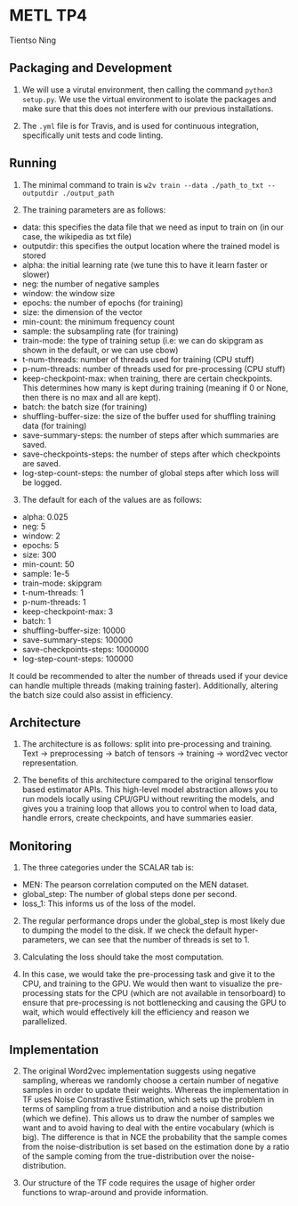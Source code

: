 # METL TP4
Tientso Ning

## Packaging and Development
1. We will use a virutal environment, then calling the command `python3 setup.py`. We use the virtual environment to isolate the packages and make sure that this does not interfere with our previous installations.

2. The `.yml` file is for Travis, and is used for continuous integration, specifically unit tests and code linting.

## Running
1. The minimal command to train is `w2v train --data ./path_to_txt --outputdir ./output_path`

2. The training parameters are as follows:
  * data: this specifies the data file that we need as input to train on (in our
  case, the wikipedia as txt file)
  * outputdir: this specifies the output location where the trained model is
  stored
  * alpha: the initial learning rate (we tune this to have it learn faster or
  slower)
  * neg: the number of negative samples
  * window: the window size
  * epochs: the number of epochs (for training)
  * size: the dimension of the vector
  * min-count: the minimum frequency count
  * sample: the subsampling rate (for training)
  * train-mode: the type of training setup (i.e: we can do skipgram as shown in the default, or we can use cbow)
  * t-num-threads: number of threads used for training (CPU stuff)
  * p-num-threads: number of threads used for pre-processing (CPU stuff)
  * keep-checkpoint-max: when training, there are certain checkpoints. This determines how many is kept during training (meaning if 0 or None, then there is no max and all are kept).
  * batch: the batch size (for training)
  * shuffling-buffer-size: the size of the buffer used for shuffling training data (for training)
  * save-summary-steps: the number of steps after which summaries are saved.
  * save-checkpoints-steps: the number of steps after which checkpoints are saved.
  * log-step-count-steps: the number of global steps after which loss will be logged.

3. The default for each of the values are as follows:
  * alpha: 0.025
  * neg: 5
  * window: 2
  * epochs: 5
  * size: 300
  * min-count: 50
  * sample: 1e-5
  * train-mode: skipgram
  * t-num-threads: 1
  * p-num-threads: 1
  * keep-checkpoint-max: 3
  * batch: 1
  * shuffling-buffer-size: 10000
  * save-summary-steps: 100000
  * save-checkpoints-steps: 1000000
  * log-step-count-steps: 100000

It could be recommended to alter the number of threads used if your device can handle multiple threads (making training faster). Additionally, altering the batch size could also assist in efficiency.


## Architecture
1. The architecture is as follows: split into pre-processing and training. Text -> preprocessing -> batch of tensors -> training -> word2vec vector representation.

2. The benefits of this architecture compared to the original tensorflow based estimator APIs. This high-level model abstraction allows you to run models locally using CPU/GPU without rewriting the models, and gives you a training loop that allows you to control when to load data, handle errors, create checkpoints, and have summaries easier.

## Monitoring
1. The three categories under the SCALAR tab is:
* MEN: The pearson correlation computed on the MEN dataset.
* global_step: The number of global steps done per second.
* loss_1: This informs us of the loss of the model.

2. The regular performance drops under the global_step is most likely due to dumping the model to the disk. If we check the default hyper-parameters, we can see that the number of threads is set to 1.

3. Calculating the loss should take the most computation.

4. In this case, we would take the pre-processing task and give it to the CPU, and training to the GPU. We would then want to visualize the pre-processing stats for the CPU (which are not available in tensorboard) to ensure that pre-processing is not bottlenecking and causing the GPU to wait, which would effectively kill the efficiency and reason we parallelized.

## Implementation
2. The original Word2vec implementation suggests using negative sampling, whereas we randomly choose a certain number of negative samples in order to update their weights. Whereas the implementation in TF uses Noise Constrastive Estimation, which sets up the problem in terms of sampling from a true distribution and a noise distribution (which we define). This allows us to draw the number of samples we want and to avoid having to deal with the entire vocabulary (which is big). The difference is that in NCE the probability that the sample comes from the noise-distribution is set based on the estimation done by a ratio of the sample coming from the true-distribution over the noise-distribution.

3. Our structure of the TF code requires the usage of higher order functions to wrap-around and provide information.
